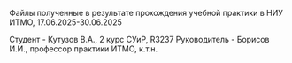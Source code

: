 Файлы полученные в результате прохождения учебной практики в НИУ ИТМО, 17.06.2025-30.06.2025

Студент - Кутузов В.А., 2 курс СУиР, R3237
Руководитель - Борисов И.И., профессор практики ИТМО, к.т.н.
